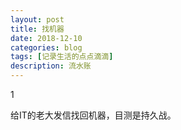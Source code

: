 ```yaml
---
layout: post
title: 找机器
date: 2018-12-10
categories: blog
tags: [记录生活的点点滴滴]
description: 流水账
---
```


1 

给IT的老大发信找回机器，目测是持久战。





